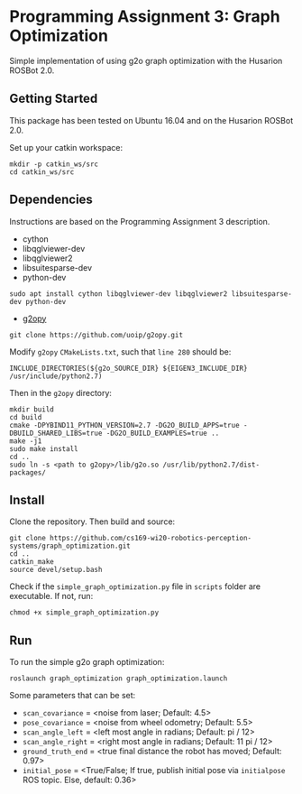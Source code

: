 # Programming Assignment 3: Graph Optimization

Simple implementation of using g2o graph optimization with the Husarion ROSBot 2.0.

## Getting Started

This package has been tested on Ubuntu 16.04 and on the Husarion ROSBot 2.0.

Set up your catkin workspace:
```
mkdir -p catkin_ws/src
cd catkin_ws/src
```

## Dependencies

Instructions are based on the Programming Assignment 3 description.

* cython
* libqglviewer-dev
* libqglviewer2
* libsuitesparse-dev
* python-dev

```
sudo apt install cython libqglviewer-dev libqglviewer2 libsuitesparse-dev python-dev
```

* [g2opy](https://github.com/uoip/g2opy.git)

```
git clone https://github.com/uoip/g2opy.git
```

Modify `g2opy` `CMakeLists.txt`, such that `line 280` should be:
```
INCLUDE_DIRECTORIES(${g2o_SOURCE_DIR} ${EIGEN3_INCLUDE_DIR} /usr/include/python2.7)
```

Then in the `g2opy` directory:
```
mkdir build
cd build
cmake -DPYBIND11_PYTHON_VERSION=2.7 -DG2O_BUILD_APPS=true -DBUILD_SHARED_LIBS=true -DG2O_BUILD_EXAMPLES=true ..
make -j1
sudo make install
cd ..
sudo ln -s <path to g2opy>/lib/g2o.so /usr/lib/python2.7/dist-packages/
```

## Install

Clone the repository. Then build and source:
```
git clone https://github.com/cs169-wi20-robotics-perception-systems/graph_optimization.git
cd ..
catkin_make
source devel/setup.bash
```

Check if the `simple_graph_optimization.py` file in `scripts` folder are executable. If not, run:
```
chmod +x simple_graph_optimization.py
```

## Run

To run the simple g2o graph optimization:
```
roslaunch graph_optimization graph_optimization.launch
```

Some parameters that can be set:
* `scan_covariance` = \<noise from laser; Default: 4.5\>
* `pose_covariance` = \<noise from wheel odometry; Default: 5.5\>
* `scan_angle_left` = \<left most angle in radians; Default: pi / 12\>
* `scan_angle_right` = \<right most angle in radians; Default: 11 pi / 12\>
* `ground_truth_end` = \<true final distance the robot has moved; Default: 0.97\>
* `initial_pose` = \<True/False; If true, publish initial pose via `initialpose` ROS topic. Else, default: 0.36\>
